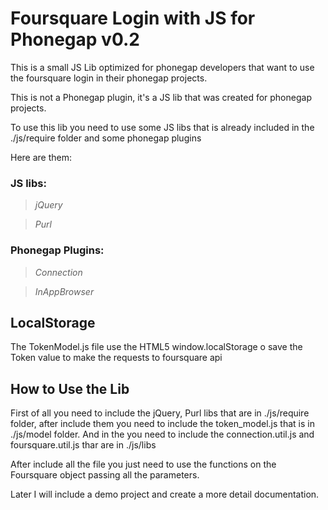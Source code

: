 # Foursquare Login with JS for Phonegap v0.2
This is a small JS Lib optimized for phonegap developers that want to use the foursquare login in their phonegap projects.

This is not a Phonegap plugin, it's a JS lib that was created for phonegap projects.

To use this lib you need to use some JS libs that is already included in the ./js/require folder and some phonegap plugins

Here are them:

### JS libs:
> *jQuery*

> *Purl*

### Phonegap Plugins:
> *Connection*

> *InAppBrowser*

## LocalStorage

The TokenModel.js file use the HTML5 window.localStorage o save the Token value to make the requests to foursquare api

## How to Use the Lib

First of all you need to include the jQuery, Purl libs that are in ./js/require folder,
after include them you need to include the token_model.js that is in ./js/model folder.
And in the you need to include the connection.util.js and foursquare.util.js thar are in ./js/libs

After include all the file you just need to use the functions on the Foursquare object passing all the parameters.

Later I will include a demo project and create a more detail documentation.
